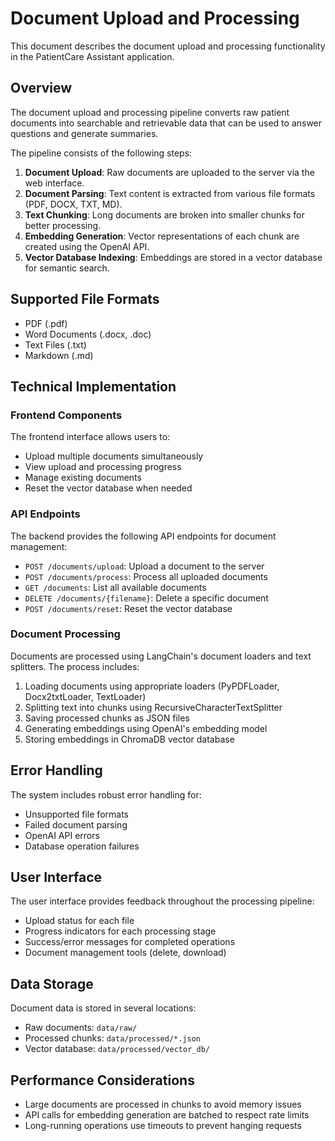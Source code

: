 # Document Upload and Processing

This document describes the document upload and processing functionality in the PatientCare Assistant application.

## Overview

The document upload and processing pipeline converts raw patient documents into searchable and retrievable data that can be used to answer questions and generate summaries.

The pipeline consists of the following steps:

1. **Document Upload**: Raw documents are uploaded to the server via the web interface.
2. **Document Parsing**: Text content is extracted from various file formats (PDF, DOCX, TXT, MD).
3. **Text Chunking**: Long documents are broken into smaller chunks for better processing.
4. **Embedding Generation**: Vector representations of each chunk are created using the OpenAI API.
5. **Vector Database Indexing**: Embeddings are stored in a vector database for semantic search.

## Supported File Formats

- PDF (.pdf)
- Word Documents (.docx, .doc)
- Text Files (.txt)
- Markdown (.md)

## Technical Implementation

### Frontend Components

The frontend interface allows users to:
- Upload multiple documents simultaneously
- View upload and processing progress
- Manage existing documents
- Reset the vector database when needed

### API Endpoints

The backend provides the following API endpoints for document management:

- `POST /documents/upload`: Upload a document to the server
- `POST /documents/process`: Process all uploaded documents
- `GET /documents`: List all available documents
- `DELETE /documents/{filename}`: Delete a specific document
- `POST /documents/reset`: Reset the vector database

### Document Processing

Documents are processed using LangChain's document loaders and text splitters. The process includes:

1. Loading documents using appropriate loaders (PyPDFLoader, Docx2txtLoader, TextLoader)
2. Splitting text into chunks using RecursiveCharacterTextSplitter
3. Saving processed chunks as JSON files
4. Generating embeddings using OpenAI's embedding model
5. Storing embeddings in ChromaDB vector database

## Error Handling

The system includes robust error handling for:
- Unsupported file formats
- Failed document parsing
- OpenAI API errors
- Database operation failures

## User Interface

The user interface provides feedback throughout the processing pipeline:
- Upload status for each file
- Progress indicators for each processing stage
- Success/error messages for completed operations
- Document management tools (delete, download)

## Data Storage

Document data is stored in several locations:
- Raw documents: `data/raw/`
- Processed chunks: `data/processed/*.json`
- Vector database: `data/processed/vector_db/`

## Performance Considerations

- Large documents are processed in chunks to avoid memory issues
- API calls for embedding generation are batched to respect rate limits
- Long-running operations use timeouts to prevent hanging requests
